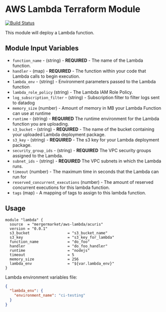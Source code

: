 # AWS Lambda Terraform Module

[![Build Status](https://travis-ci.org/mergermarket/terraform-acuris-aws-lambda.svg?branch=master)](https://travis-ci.org/mergermarket/terraform-acuris-aws-lambda)

This module will deploy a Lambda function.

## Module Input Variables

- `function_name` - (string) - **REQUIRED** - The name of the Lambda function.
- `handler` - (map) - **REQUIRED** - The function within your code that Lambda calls to begin execution.
- `lambda_env` - (string) - Environment parameters passed to the Lambda function
- `lambda_role_policy` (string) - The Lambda IAM Role Policy.
- `log_subscription_filter` - (string) - Subscription filter to filter logs sent to datadog
- `memory_size` (number) - Amount of memory in MB your Lambda Function can use at runtime
- `runtime` - (string) - **REQUIRED** The runtime environment for the Lambda function you are uploading.
- `s3_bucket` - (string) - **REQUIRED** - The name of the bucket containing your uploaded Lambda deployment package.
- `s3_key` - (string) - **REQUIRED** - The s3 key for your Lambda deployment package.
- `security_group_ids` - (string) - **REQUIRED** The VPC security groups assigned to the Lambda.
- `subnet_ids` - (string) - **REQUIRED** The VPC subnets in which the Lambda runs.
- `timeout` (number) - The maximum time in seconds that the Lambda can run for
- `reserved_concurrent_executions` (number) - The amount of reserved concurrent executions for this lambda function.
- `tags` (map) - A mapping of tags to assign to this lambda function.


## Usage

```hcl
module "lambda" {
  source  = "mergermarket/aws-lambda/acuris"
  version = "0.0.1"
  s3_bucket                 = "s3_bucket_name"
  s3_key                    = "s3_key_for_lambda"
  function_name             = "do_foo"
  handler                   = "do_foo_handler"
  runtime                   = "nodejs"
  timeout                   = 5
  memory_size               = 256
  lambda_env                = "${var.lambda_env}"
}
```
Lambda environment variables file:
```json
{
  "lambda_env": {
    "environment_name": "ci-testing"
  }
}
```
